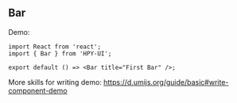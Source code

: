 ## Bar

Demo:

```tsx
import React from 'react';
import { Bar } from 'HPY-UI';

export default () => <Bar title="First Bar" />;
```

More skills for writing demo: https://d.umijs.org/guide/basic#write-component-demo
